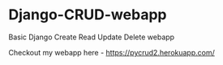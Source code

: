 # Django-CRUD-webapp
Basic Django Create Read Update Delete webapp 

Checkout my webapp here - https://pycrud2.herokuapp.com/
